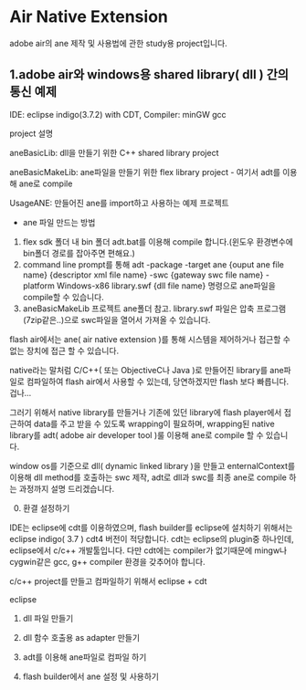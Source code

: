 Air Native Extension
===
adobe air의 ane 제작 및 사용법에 관한 study용 project입니다. 

1.adobe air와 windows용 shared library( dll ) 간의 통신 예제
-
IDE: eclipse indigo(3.7.2) with CDT, 
Compiler: minGW gcc

project 설명

aneBasicLib: dll을 만들기 위한 C++ shared library project

aneBasicMakeLib: ane파일을 만들기 위한 flex library project - 여기서 adt를 이용해 ane로 compile

UsageANE: 만들어진 ane를 import하고 사용하는 예제 프로젝트


- ane 파일 만드는 방법

1. flex sdk 폴더 내 bin 폴더 adt.bat를 이용해 compile 합니다.(윈도우 환경변수에 bin폴더 경로를 잡아주면 편해요.)
2. command line prompt를 통해 adt -package -target ane {ouput ane file name} {descriptor xml file name} -swc {gateway swc file name} -platform Windows-x86 library.swf {dll file name} 명령으로 ane파일을 compile할 수 있습니다. 
3. aneBasicMakeLib 프로젝트 ane폴더 참고. library.swf 파일은 압축 프로그램 (7zip같은..)으로 swc파일을 열어서 가져올 수 있습니다. 



flash air에서는 ane( air native extension )를 통해 시스템을 제어하거나 접근할 수 없는 장치에 접근 할 수 있습니다.

native라는 말처럼 C/C++( 또는 ObjectiveC나 Java )로 만들어진 library를 ane파일로 컴파일하여 flash air에서 사용할 수 있는데, 당연하겠지만 flash 보다 빠릅니다. 겁나...

그러기 위해서 native library를 만들거나 기존에 있던 library에 flash player에서 접근하여 data를 주고 받을 수 있도록 wrapping이 필요하며, wrapping된 native library를 adt( adobe air developer tool )룰 이용해 ane로 compile 할 수 있습니다.

window os를 기준으로 dll( dynamic linked library )을 만들고 enternalContext를 이용해 dll method를 호출하는 swc 제작, adt로 dll과 swc를 최종 ane로 compile 하는 과정까지 설명 드리겠습니다.



0. 환결 설정하기

IDE는 eclipse에 cdt를 이용하였으며, flash builder를 eclipse에 설치하기 위해서는 eclipse indigo( 3.7 ) cdt4 버전이 적당합니다. cdt는 eclipse의 plugin중 하나인데, eclipse에서 c/c++ 개발툴입니다. 다만 cdt에는 compiler가 없기때문에 mingw나 cygwin같은 gcc, g++ compiler 환경을 갖추어야 합니다. 







c/c++ project를 만들고 컴파일하기 위해서 eclipse + cdt

eclipse



1. dll 파일 만들기


2. dll 함수 호출용 as adapter 만들기

3. adt를 이용해 ane파일로 컴파일 하기

4. flash builder에서 ane 설정 및 사용하기

